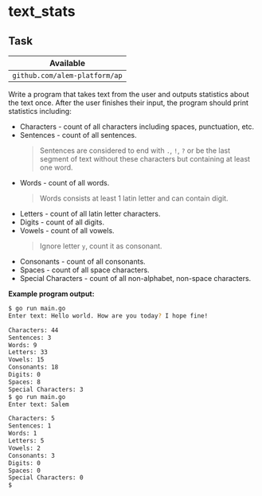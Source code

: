 # text_stats

## Task

| Available                     |
| ----------------------------- |
| `github.com/alem-platform/ap` |

Write a program that takes text from the user and outputs statistics about the text once. After the user finishes their input, the program should print statistics including:

- Characters - count of all characters including spaces, punctuation, etc.
- Sentences - count of all sentences.
  > Sentences are considered to end with `.`, `!`, `?` or be the last segment of text without these characters but containing at least one word.
- Words - count of all words.
  > Words consists at least 1 latin letter and can contain digit.
- Letters - count of all latin letter characters.
- Digits - count of all digits.
- Vowels - count of all vowels.
  > Ignore letter `y`, count it as consonant.
- Consonants - count of all consonants.
- Spaces - count of all space characters.
- Special Characters - count of all non-alphabet, non-space characters.

**Example program output:**

```sh
$ go run main.go
Enter text: Hello world. How are you today? I hope fine!

Characters: 44
Sentences: 3
Words: 9
Letters: 33
Vowels: 15
Consonants: 18
Digits: 0
Spaces: 8
Special Characters: 3
$ go run main.go
Enter text: Salem

Characters: 5
Sentences: 1
Words: 1
Letters: 5
Vowels: 2
Consonants: 3
Digits: 0
Spaces: 0
Special Characters: 0
$
```
